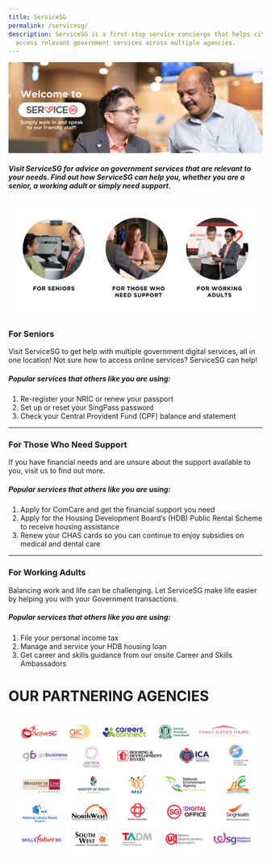 ```yaml
---
title: ServiceSG
permalink: /servicesg/
description: ServiceSG is a first-stop service concierge that helps citizens
  access relevant government services across multiple agencies.
---
```

![](/images/servicesg-website-title-image.png)

##### Visit ServiceSG for advice on government services that are relevant to your needs. Find out how ServiceSG can help you, whether you are a senior, a working adult or simply need support.

![](/images/servicesg-website-personas.png)

### **For Seniors**

Visit ServiceSG to get help with multiple government digital services, all in one location! Not sure how to access online services? ServiceSG can help!

##### **Popular services that others like you are using:**

1.  Re-register your NRIC or renew your passport
2.  Set up or reset your SingPass password
3.  Check your Central Provident Fund (CPF) balance and statement

<hr>

### **For Those Who Need Support**

If you have financial needs and are unsure about the support available to you, visit us to find out more.

##### **Popular services that others like you are using:**

1.  Apply for ComCare and get the financial support you need
2.  Apply for the Housing Development Board’s (HDB) Public Rental Scheme to receive housing assistance
3.  Renew your CHAS cards so you can continue to enjoy subsidies on medical and dental care

<hr>

### **For Working Adults**

Balancing work and life can be challenging. Let ServiceSG make life easier by helping you with your Government transactions.

##### **Popular services that others like you are using:**

1.  File your personal income tax
2.  Manage and service your HDB housing loan
3.  Get career and skills guidance from our onsite Career and Skills Ambassadors

# OUR PARTNERING AGENCIES
![](/images/servicesg-website-partnering-agencies.png)
